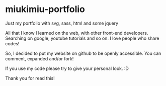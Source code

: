 miukimiu-portfolio
==================

Just my portfolio with svg, sass, html and some jquery

All that I know I learned on the web, with other front-end developers. Searching on google, youtube tutorials and so on. I love people who share codes!

So, I decided to put my website on github to be openly accessible. You can comment, expanded and/or fork!

If you use my code please try to give your personal look. :D

Thank you for read this!
